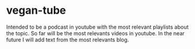 # vegan-tube
Intended to be a podcast in youtube with the most relevant playlists about the topic. So far will be the most relevants videos in youtube.
In the near future I will add text from the most relevants blog.
